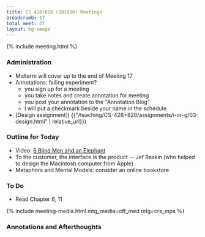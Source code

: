 ```yaml
---
title: CS 428+828 (201830) Meetings
breadcrumb: 17
total_meet: 37
layout: bg-image
---
```

{% include meeting.html %}

### Administration

* Midterm will cover up to the end of Meeting 17
* Annotations: failing experiment?
  - you sign up for a meeting
  - you take notes and create annotation for meeting
  - you post your annotation to the "Annotation Blog"
  - I will put a checkmark beside your name in the schedule
* [Design assignment]( {{"/teaching/CS-428+828/assignments/i-or-g/03-design.html" | relative_url}})

### Outline for Today

* Video: [6 Blind Men and an Elephant](https://www.youtube.com/watch?v=iBqgr5xZLz0)
* To the customer, the interface is the product -- Jef Raskin (who helped to design the Macintosh computer from Apple)
* Metaphors and Mental Models: consider an online bookstore

### To Do

* Read Chapter 6, 11

{% include meeting-media.html mtg_media=off_med mtg=crs_mps %}

### Annotations and Afterthoughts
